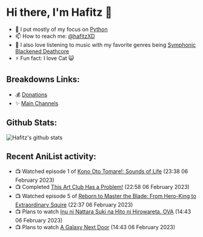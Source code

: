 # Hi there, I'm Hafitz 👋
- 🐍 I put mostly of my focus on [Python](https://python.org)
- 📫 How to reach me: [@hafitzXD](https://t.me/hafitzXD)
- 🎵 I also love listening to music with my favorite genres being [Symphonic Blackened Deathcore](https://youtu.be/qyYmS_iBcy4)
- ⚡ Fun fact: I love Cat 😺

## Breakdowns Links:
- 💰 [Donations](https://t.me/TheBreakdowns/2)
- ✨ [Main Channels](https://t.me/TheBreakdowns)

## Github Stats:
![Hafitz's github stats](https://github-readme-stats.vercel.app/api?username=breakdowns&show_icons=true&count_private=true&bg_color=00000000&text_color=777)

## Recent AniList activity:
<!-- ANILIST_ACTIVITY:start -->

-   📺 Watched episode 1 of [Kono Oto Tomare!: Sounds of Life](https://anilist.co/anime/103302) (23:38 06 February 2023)
-   📺 Completed [This Art Club Has a Problem!](https://anilist.co/anime/21457) (22:58 06 February 2023)
-   📺 Watched episode 5 of [Reborn to Master the Blade: From Hero-King to Extraordinary Squire](https://anilist.co/anime/142193) (22:37 06 February 2023)
-   📺 Plans to watch [Inu ni Nattara Suki na Hito ni Hirowareta. OVA](https://anilist.co/anime/159807) (14:43 06 February 2023)
-   📺 Plans to watch [A Galaxy Next Door](https://anilist.co/anime/148098) (14:43 06 February 2023)

<!-- ANILIST_ACTIVITY:end -->
